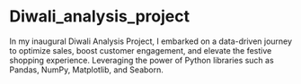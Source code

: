 # Diwali_analysis_project
In my inaugural Diwali Analysis Project, I embarked on a data-driven journey to optimize sales, boost customer engagement, and elevate the festive shopping experience. Leveraging the power of Python libraries such as Pandas, NumPy, Matplotlib, and Seaborn.
